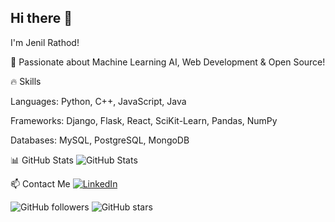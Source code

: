 ## Hi there 👋
I'm Jenil Rathod!

🚀 Passionate about Machine Learning AI, Web Development & Open Source!

🔥 Skills

Languages: Python, C++, JavaScript, Java

Frameworks: Django, Flask, React, SciKit-Learn, Pandas, NumPy

Databases: MySQL, PostgreSQL, MongoDB

📊 GitHub Stats
![GitHub Stats](https://github-readme-stats.vercel.app/api?username=Jenil7828&show_icons=true&theme=dark)

📫 Contact Me
[![LinkedIn](https://img.shields.io/badge/LinkedIn-blue?style=flat&logo=linkedin)](https://www.linkedin.com/in/jenil-rathod-7828j1819)

![GitHub followers](https://img.shields.io/github/followers/Jenil7828?style=social)
![GitHub stars](https://img.shields.io/github/stars/Jenil7828?style=social)

<!--
**Jenil7828/Jenil7828** is a ✨ _special_ ✨ repository because its `README.md` (this file) appears on your GitHub profile.

Here are some ideas to get you started:

- 🔭 I’m currently working on ...
- 🌱 I’m currently learning ...
- 👯 I’m looking to collaborate on ...
- 🤔 I’m looking for help with ...
- 💬 Ask me about ...
- 📫 How to reach me: ...
- 😄 Pronouns: ...
- ⚡ Fun fact: ...
-->

